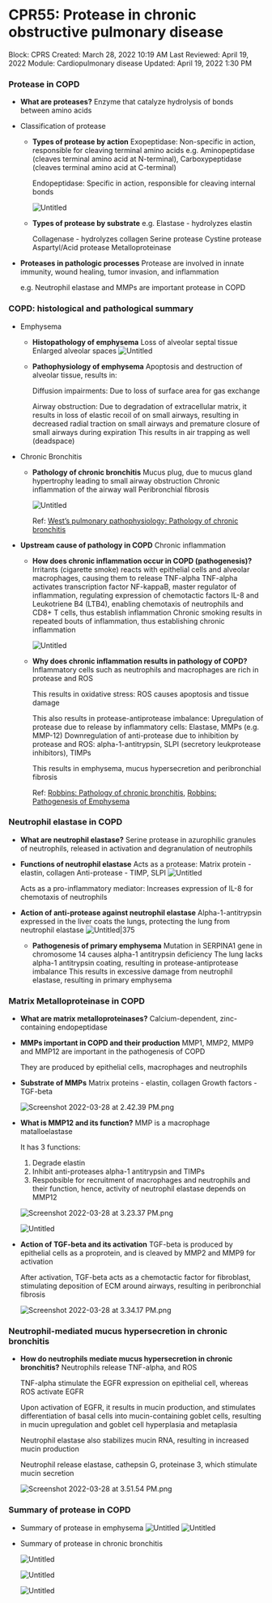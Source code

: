# CPR55: Protease in chronic obstructive pulmonary disease

Block: CPRS
Created: March 28, 2022 10:19 AM
Last Reviewed: April 19, 2022
Module: Cardiopulmonary disease
Updated: April 19, 2022 1:30 PM

### Protease in COPD
- **What are proteases?**
    Enzyme that catalyze hydrolysis of bonds between amino acids
- Classification of protease
    - **Types of protease by action**
        Exopeptidase:
        Non-specific in action, responsible for cleaving terminal amino acids
        e.g. Aminopeptidase (cleaves terminal amino acid at N-terminal), Carboxypeptidase (cleaves terminal amino acid at C-terminal)
        
        Endopeptidase:
        Specific in action, responsible for cleaving internal bonds
        
        ![Untitled](CPR55%20Protease%20in%20chronic%20obstructive%20pulmonary%20di%2021b2e58ea2c241b99e97330c40fded52/Untitled.png)
    - **Types of protease by substrate**
        e.g. Elastase - hydrolyzes elastin
        
        Collagenase - hydrolyzes collagen
        Serine protease
        Cystine protease
        Aspartyl/Acid protease
        Metalloproteinase
- **Proteases in pathologic processes**
    Protease are involved in innate immunity, wound healing, tumor invasion, and inflammation
    
    e.g. Neutrophil elastase and MMPs are important protease in COPD

### COPD: histological and pathological summary
- Emphysema
    - **Histopathology of emphysema**
        Loss of alveolar septal tissue
        Enlarged alveolar spaces
        ![Untitled](CPR54%20Pathology%20of%20small%20airway%20diseases%206a27ace4105c4d698a43d8074c35db0b/Untitled%207.png)
    - **Pathophysiology of emphysema**
        Apoptosis and destruction of alveolar tissue, results in:
        
        Diffusion impairments:
        Due to loss of surface area for gas exchange
        
        Airway obstruction:
        Due to degradation of extracellular matrix, it results in loss of elastic recoil of on small airways, resulting in decreased radial traction on small airways and premature closure of small airways during expiration
        This results in air trapping as well (deadspace)
- Chronic Bronchitis
    - **Pathology of chronic bronchitis**
        Mucus plug, due to mucus gland hypertrophy leading to small airway obstruction
        Chronic inflammation of the airway wall
        Peribronchial fibrosis
        
        ![Untitled](CPR54%20Pathology%20of%20small%20airway%20diseases%206a27ace4105c4d698a43d8074c35db0b/Untitled%204.png)
        
        Ref: [West’s pulmonary pathophysiology: Pathology of chronic bronchitis](https://www.notion.so/West-s-pulmonary-pathophysiology-Pathology-of-chronic-bronchitis-510c7348caf0403ab4ea2a081cd99d65) 
- **Upstream cause of pathology in COPD**
    Chronic inflammation
    - **How does chronic inflammation occur in COPD (pathogenesis)?**
        Irritants (cigarette smoke) reacts with epithelial cells and alveolar macrophages, causing them to release TNF-alpha
        TNF-alpha  activates transcription factor NF-kappaB, master regulator of inflammation, regulating expression of chemotactic factors IL-8 and Leukotriene B4 (LTB4), enabling chemotaxis of neutrophils and CD8+ T cells, thus establish inflammation
        Chronic smoking results in repeated bouts of inflammation, thus establishing chronic inflammation
        
        ![Untitled](CPR55%20Protease%20in%20chronic%20obstructive%20pulmonary%20di%2021b2e58ea2c241b99e97330c40fded52/Untitled%201.png)
    - **Why does chronic inflammation results in pathology of COPD?**
        Inflammatory cells such as neutrophils and macrophages are rich in protease and ROS
        
        This results in oxidative stress:
        ROS causes apoptosis and tissue damage
        
        This also results in protease-antiprotease imbalance:
        Upregulation of protease due to release by inflammatory cells: Elastase, MMPs (e.g. MMP-12)
        Downregulation of anti-protease due to inhibition by protease and ROS: alpha-1-antitrypsin, SLPI (secretory leukprotease inhibitors), TIMPs
        
        This results in emphysema, mucus hypersecretion and peribronchial fibrosis
        
        Ref: [Robbins: Pathology of chronic bronchitis](https://www.notion.so/Robbins-Pathology-of-chronic-bronchitis-61ac5e01478b49ac856aa5a89f615d94), [Robbins: Pathogenesis of Emphysema](https://www.notion.so/Robbins-Pathogenesis-of-Emphysema-a9d50da8722f47e2a800de9a8c1c975d) 

### Neutrophil elastase in COPD
- **What are neutrophil elastase?**
    Serine protease in azurophilic granules of neutrophils, released in activation and degranulation of neutrophils  
- **Functions of neutrophil elastase**
    Acts as a protease:
    Matrix protein - elastin, collagen
    Anti-protease - TIMP, SLPI
    ![Untitled](CPR55%20Protease%20in%20chronic%20obstructive%20pulmonary%20di%2021b2e58ea2c241b99e97330c40fded52/Untitled%202.png)
    
    Acts as a pro-inflammatory mediator:
    Increases expression of IL-8 for chemotaxis of neutrophils
- **Action of anti-protease against neutrophil elastase**
    Alpha-1-antitrypsin expressed in the liver coats the lungs, protecting the lung from neutrophil elastase
    ![Untitled|375](CPR55%20Protease%20in%20chronic%20obstructive%20pulmonary%20di%2021b2e58ea2c241b99e97330c40fded52/Untitled%203.png)
    - **Pathogenesis of primary emphysema**
        Mutation in SERPINA1 gene in chromosome 14 causes alpha-1 antitrypsin deficiency
        The lung lacks alpha-1 antitrypsin coating, resulting in protease-antiprotease imbalance
        This results in excessive damage from neutrophil elastase, resulting in primary emphysema

### Matrix Metalloproteinase in COPD
- **What are matrix metalloproteinases?**
    Calcium-dependent, zinc-containing endopeptidase
- **MMPs important in COPD and their production**
    MMP1, MMP2, MMP9 and MMP12 are important in the pathogenesis of COPD
    
    They are produced by epithelial cells, macrophages and neutrophils
- **Substrate of MMPs**
    Matrix proteins - elastin, collagen
    Growth factors - TGF-beta
    
    ![Screenshot 2022-03-28 at 2.42.39 PM.png](CPR55%20Protease%20in%20chronic%20obstructive%20pulmonary%20di%2021b2e58ea2c241b99e97330c40fded52/Screenshot_2022-03-28_at_2.42.39_PM.png)
- **What is MMP12 and its function?**
    MMP is a macrophage matalloelastase
    
    It has 3 functions:
    1. Degrade elastin
    2. Inhibit anti-proteases alpha-1 antitrypsin and TIMPs
    3. Respobsible for recruitment of macrophages and neutrophils and their function, hence, activity of neutrophil elastase depends on MMP12
    
    ![Screenshot 2022-03-28 at 3.23.37 PM.png](CPR55%20Protease%20in%20chronic%20obstructive%20pulmonary%20di%2021b2e58ea2c241b99e97330c40fded52/Screenshot_2022-03-28_at_3.23.37_PM.png)
    
    ![Untitled](CPR55%20Protease%20in%20chronic%20obstructive%20pulmonary%20di%2021b2e58ea2c241b99e97330c40fded52/Untitled%204.png)
- **Action of TGF-beta and its activation**
    TGF-beta is produced by epithelial cells as a proprotein, and is cleaved by MMP2 and MMP9 for activation
    
    After activation, TGF-beta acts as a chemotactic factor for fibroblast, stimulating deposition of ECM around airways, resulting in peribronchial fibrosis
    
    ![Screenshot 2022-03-28 at 3.34.17 PM.png](CPR55%20Protease%20in%20chronic%20obstructive%20pulmonary%20di%2021b2e58ea2c241b99e97330c40fded52/Screenshot_2022-03-28_at_3.34.17_PM.png)

### Neutrophil-mediated mucus hypersecretion in chronic bronchitis
- **How do neutrophils mediate mucus hypersecretion in chronic bronchitis?**
    Neutrophils release TNF-alpha, and ROS
    
    TNF-alpha stimulate the EGFR expression on epithelial cell, whereas ROS activate EGFR
    
    Upon activation of EGFR, it results in mucin production, and stimulates differentiation of basal cells into mucin-containing goblet cells, resulting in mucin upregulation and goblet cell hyperplasia and metaplasia
    
    Neutrophil elastase also stabilizes mucin RNA, resulting in increased mucin production
    
    Neutrophil release elastase, cathepsin G, proteinase 3, which stimulate mucin secretion
    
    ![Screenshot 2022-03-28 at 3.51.54 PM.png](CPR55%20Protease%20in%20chronic%20obstructive%20pulmonary%20di%2021b2e58ea2c241b99e97330c40fded52/Screenshot_2022-03-28_at_3.51.54_PM.png)

### Summary of protease in COPD
- Summary of protease in emphysema
    ![Untitled](CPR55%20Protease%20in%20chronic%20obstructive%20pulmonary%20di%2021b2e58ea2c241b99e97330c40fded52/Untitled%205.png)
    ![Untitled](CPR55%20Protease%20in%20chronic%20obstructive%20pulmonary%20di%2021b2e58ea2c241b99e97330c40fded52/Untitled%206.png)
- Summary of protease in chronic bronchitis
    
    ![Untitled](CPR55%20Protease%20in%20chronic%20obstructive%20pulmonary%20di%2021b2e58ea2c241b99e97330c40fded52/Untitled%207.png)
    
    ![Untitled](CPR55%20Protease%20in%20chronic%20obstructive%20pulmonary%20di%2021b2e58ea2c241b99e97330c40fded52/Untitled%208.png)
    
    ![Untitled](CPR55%20Protease%20in%20chronic%20obstructive%20pulmonary%20di%2021b2e58ea2c241b99e97330c40fded52/Untitled%209.png)